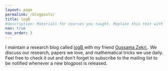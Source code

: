 ```yaml
---
layout: page
permalink: /blogposts/
title: logB
#description: Materials for courses you taught. Replace this text with your description.
nav: true
nav_order: 3
---
```


I maintain a research blog called <a href="https://logb-research.github.io/"> logB <a/>  with my friend <a href="https://www.oussamazekri.fr/"> Oussama Zekri <a/>. We discuss our research, papers we love, and mathematical tricks we use daily. Feel free to check it out and don't forget to subscribe to the mailing list to be notified whenever a new blogpost is released. 
